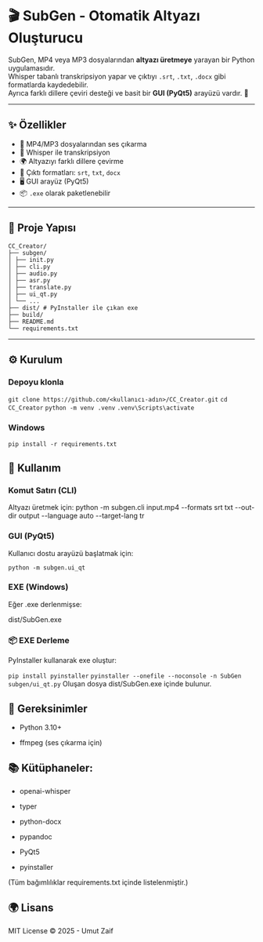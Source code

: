 # 🎬 SubGen - Otomatik Altyazı Oluşturucu

SubGen, MP4 veya MP3 dosyalarından **altyazı üretmeye** yarayan bir Python uygulamasıdır.  
Whisper tabanlı transkripsiyon yapar ve çıktıyı `.srt`, `.txt`, `.docx` gibi formatlarda kaydedebilir.  
Ayrıca farklı dillere çeviri desteği ve basit bir **GUI (PyQt5)** arayüzü vardır. 🚀

---

## ✨ Özellikler
- 🎤 MP4/MP3 dosyalarından ses çıkarma
- 📝 Whisper ile transkripsiyon
- 🌍 Altyazıyı farklı dillere çevirme
- 💾 Çıktı formatları: `srt`, `txt`, `docx`
- 🖥 GUI arayüz (PyQt5)
- 📦 `.exe` olarak paketlenebilir

---

## 📂 Proje Yapısı
```
CC_Creator/
├── subgen/
│ ├── init.py
│ ├── cli.py
│ ├── audio.py
│ ├── asr.py
│ ├── translate.py
│ ├── ui_qt.py
│ └── ...
├── dist/ # PyInstaller ile çıkan exe
├── build/
├── README.md
└── requirements.txt
```
---

## ⚙️ Kurulum

### Depoyu klonla
```git clone https://github.com/<kullanıcı-adın>/CC_Creator.git```
```cd CC_Creator```
```python -m venv .venv```
```.venv\Scripts\activate```   
### Windows
```pip install -r requirements.txt```

## 🚀 Kullanım
### Komut Satırı (CLI)

Altyazı üretmek için:
python -m subgen.cli input.mp4 --formats srt txt --out-dir output --language auto --target-lang tr

### GUI (PyQt5)

Kullanıcı dostu arayüzü başlatmak için:

```python -m subgen.ui_qt```

### EXE (Windows)

Eğer .exe derlenmişse:

dist/SubGen.exe

### 📦 EXE Derleme

PyInstaller kullanarak exe oluştur:

```pip install pyinstaller```
```pyinstaller --onefile --noconsole -n SubGen subgen/ui_qt.py```
Oluşan dosya dist/SubGen.exe içinde bulunur.

## 📝 Gereksinimler

- Python 3.10+

- ffmpeg
 (ses çıkarma için)

## 📚 Kütüphaneler:

- openai-whisper

- typer

- python-docx

- pypandoc

- PyQt5

- pyinstaller

(Tüm bağımlılıklar requirements.txt içinde listelenmiştir.)

## 🌍 Lisans

MIT License © 2025 - Umut Zaif
